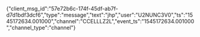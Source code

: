 {"client_msg_id":"57e72b6c-174f-45df-ab7f-d7d1bdf3dcf6","type":"message","text":"jhp","user":"U2NUNC3V0","ts":"1545172634.001000","channel":"CCELLLZ2L","event_ts":"1545172634.001000","channel_type":"channel"}